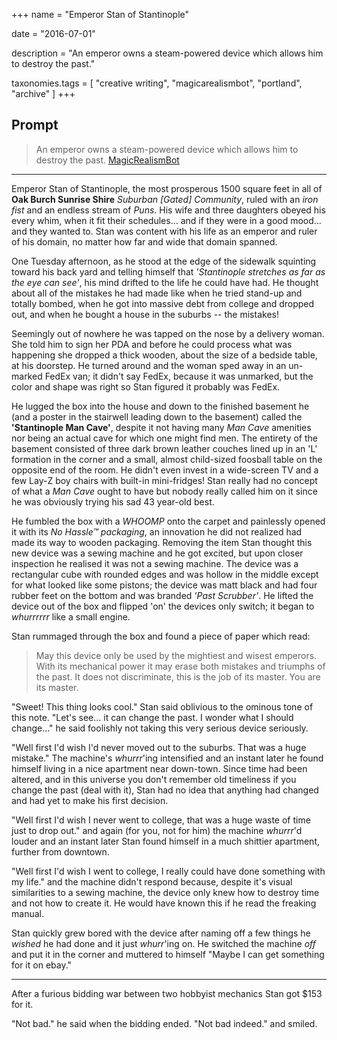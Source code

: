 +++
name = "Emperor Stan of Stantinople"

date = "2016-07-01"

description = "An emperor owns a steam-powered device which allows him to destroy the past."

taxonomies.tags = [
    "creative writing", "magicarealismbot", "portland", "archive"
]
+++

## Prompt

> An emperor owns a steam-powered device which allows him to destroy the
> past.
> [MagicRealismBot](https://twitter.com/MagicRealismBot/status/749120629308203009)

------------------------------------------------------------------------

Emperor Stan of Stantinople, the most prosperous 1500 square feet in all of **Oak Burch Sunrise Shire** *Suburban [Gated] Community*, ruled with an *iron fist* and an endless stream of *Puns*.
His wife and three daughters obeyed his every whim, when it fit their schedules... and if they were in a good mood... and they wanted to.
Stan was content with his life as an emperor and ruler of his domain, no matter how far and wide that domain spanned.

One Tuesday afternoon, as he stood at the edge of the sidewalk squinting toward his back yard and telling himself that *'Stantinople stretches as far as the eye can see'*, his mind drifted to the life he could have had.
He thought about all of the mistakes he had made like when he tried stand-up and totally bombed, when he got into massive debt from college and dropped out, and when he bought a house in the suburbs -- the mistakes!

Seemingly out of nowhere he was tapped on the nose by a delivery woman.
She told him to sign her PDA and before he could process what was happening she dropped a thick wooden, about the size of a bedside table, at his doorstep.
He turned around and the woman sped away in an un-marked FedEx van; it didn't say FedEx, because it was unmarked, but the color and shape was right so Stan figured it probably was FedEx.

He lugged the box into the house and down to the finished basement he (and a poster in the stairwell leading down to the basement) called the **'Stantinople Man Cave'**, despite it not having many *Man Cave* amenities nor being an actual cave for which one might find men.
The entirety of the basement consisted of three dark brown leather couches lined up in an 'L' formation in the corner and a small, almost child-sized foosball table on the opposite end of the room.
He didn't even invest in a wide-screen TV and a few Lay-Z boy chairs with built-in mini-fridges! Stan really had no concept of what a *Man Cave* ought to have but nobody really called him on it since he was obviously trying his sad 43 year-old best.

He fumbled the box with a *WHOOMP* onto the carpet and painlessly opened it with its *No Hassle™ packaging*, an innovation he did not realized had made its way to wooden packaging.
Removing the item Stan thought this new device was a sewing machine and he got excited, but upon closer inspection he realised it was not a sewing machine.
The device was a rectangular cube with rounded edges and was hollow in the middle except for what looked like some pistons; the device was matt black and had four rubber feet on the bottom and was branded *'Past Scrubber'*.
He lifted the device out of the box and flipped 'on' the devices only switch; it began to *whurrrrrr* like a small engine.

Stan rummaged through the box and found a piece of paper which read:

> May this device only be used by the mightiest and wisest emperors.
> With its mechanical power it may erase both mistakes and triumphs of
> the past. It does not discriminate, this is the job of its master.
> You are its master.

"Sweet! This thing looks cool." Stan said oblivious to the ominous tone of this note.
"Let's see... it can change the past.
I wonder what I should change..." he said foolishly not taking this very serious device seriously.

"Well first I'd wish I'd never moved out to the suburbs.
That was a huge mistake."
The machine's *whurrr*'ing intensified and an instant later he found himself living in a nice apartment near down-town.
Since time had been altered, and in this universe you don't remember old timeliness if you change the past (deal with it), Stan had no idea that anything had changed and had yet to make his first decision.

"Well first I'd wish I never went to college, that was a huge waste of time just to drop out." and again (for you, not for him) the machine *whurrr*'d louder and an instant later Stan found himself in a much shittier apartment, further from downtown.

"Well first I'd wish I went to college, I really could have done something with my life." and the machine didn't respond because, despite it's visual similarities to a sewing machine, the device only knew how to destroy time and not how to create it.
He would have known this if he read the freaking manual.

Stan quickly grew bored with the device after naming off a few things he *wished* he had done and it just *whurr*'ing on.
He switched the machine *off* and put it in the corner and muttered to himself "Maybe I can get something for it on ebay."

------------------------------------------------------------------------

After a furious bidding war between two hobbyist mechanics Stan got
$153 for it.

"Not bad." he said when the bidding ended. "Not bad indeed." and smiled.
